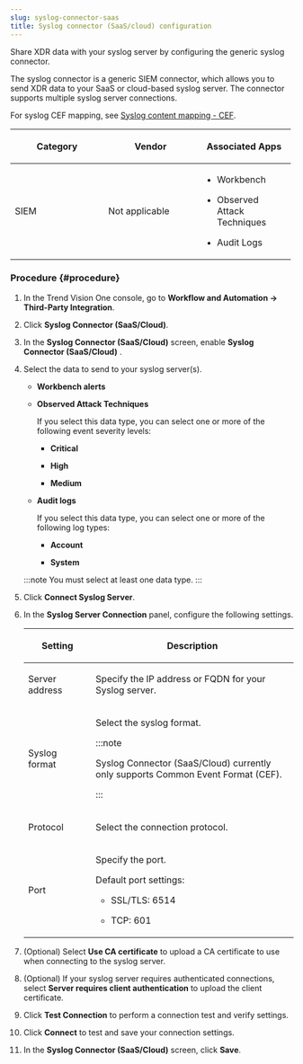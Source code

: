 ```yaml
---
slug: syslog-connector-saas
title: Syslog connector (SaaS/cloud) configuration
---
```


Share XDR data with your syslog server by configuring the generic syslog connector.

The syslog connector is a generic SIEM connector, which allows you to send XDR data to your SaaS or cloud-based syslog server. The connector supports multiple syslog server connections.

For syslog CEF mapping, see [Syslog content mapping - CEF](syslog-content-mapping-cef.md).

<table style="width:99%;">
<colgroup>
<col style="width: 33%" />
<col style="width: 33%" />
<col style="width: 33%" />
</colgroup>
<thead>
<tr>
<th><p>Category</p></th>
<th><p>Vendor</p></th>
<th><p>Associated Apps</p></th>
</tr>
</thead>
<tbody>
<tr>
<td><p>SIEM</p></td>
<td><p>Not applicable</p></td>
<td><ul>
<li><p>Workbench</p></li>
<li><p>Observed Attack Techniques</p></li>
<li><p>Audit Logs</p></li>
</ul></td>
</tr>
</tbody>
</table>

### Procedure {#procedure}

1.  In the Trend Vision One console, go to **Workflow and Automation → Third-Party Integration**.

2.  Click **Syslog Connector (SaaS/Cloud)**.

3.  In the **Syslog Connector (SaaS/Cloud)** screen, enable **Syslog Connector (SaaS/Cloud)** .

4.  Select the data to send to your syslog server(s).

    - **Workbench alerts**

    - **Observed Attack Techniques**

      If you select this data type, you can select one or more of the following event severity levels:

      - **Critical**

      - **High**

      - **Medium**

    - **Audit logs**

      If you select this data type, you can select one or more of the following log types:

      - **Account**

      - **System**

    :::note
    You must select at least one data type.
    :::

5.  Click **Connect Syslog Server**.

6.  In the **Syslog Server Connection** panel, configure the following settings.

    <table>
    <colgroup>
    <col style="width: 25%" />
    <col style="width: 75%" />
    </colgroup>
    <thead>
    <tr>
    <th><p>Setting</p></th>
    <th><p>Description</p></th>
    </tr>
    </thead>
    <tbody>
    <tr>
    <td><p>Server address</p></td>
    <td><p>Specify the IP address or FQDN for your Syslog server.</p></td>
    </tr>
    <tr>
    <td><p>Syslog format</p></td>
    <td><p>Select the syslog format.</p>
    

    :::note
    
    <p>Syslog Connector (SaaS/Cloud) currently only supports Common Event Format (CEF).</p>
    

    :::

    </td>
    </tr>
    <tr>
    <td><p>Protocol</p></td>
    <td><p>Select the connection protocol.</p></td>
    </tr>
    <tr>
    <td><p>Port</p></td>
    <td><p>Specify the port.</p>
    <p>Default port settings:</p>
    <ul>
    <li><p>SSL/TLS: 6514</p></li>
    <li><p>TCP: 601</p></li>
    </ul></td>
    </tr>
    </tbody>
    </table>

7.  (Optional) Select **Use CA certificate** to upload a CA certificate to use when connecting to the syslog server.

8.  (Optional) If your syslog server requires authenticated connections, select **Server requires client authentication** to upload the client certificate.

9.  Click **Test Connection** to perform a connection test and verify settings.

10. Click **Connect** to test and save your connection settings.

11. In the **Syslog Connector (SaaS/Cloud)** screen, click **Save**.
